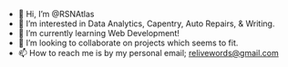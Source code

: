 - 👋 Hi, I’m @RSNAtlas
- 👀 I’m interested in Data Analytics, Capentry, Auto Repairs, & Writing.
- 🌱 I’m currently learning Web Development!
- 💞️ I’m looking to collaborate on projects which seems to fit.
- 📫 How to reach me is by my personal email; relivewords@gmail.com

<!---
RSNAtlas/RSNAtlas is a ✨ special ✨ repository because its `README.md` (this file) appears on your GitHub profile.
You can click the Preview link to take a look at your changes.
--->
